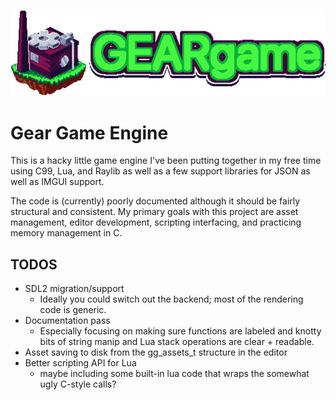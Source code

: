 ![Gear Game Logo](./gh-images/factory.png)

# Gear Game Engine

This is a hacky little game engine I've been putting together in my free time using C99, Lua, and Raylib as well as a few support libraries for JSON as well as IMGUI support.

The code is (currently) poorly documented although it should be fairly structural and consistent. My primary goals with this project are asset management, editor development, scripting interfacing, and practicing memory management in C.

## TODOS

- SDL2 migration/support
    - Ideally you could switch out the backend; most of the rendering code is generic.
- Documentation pass
    - Especially focusing on making sure functions are labeled and knotty bits of string manip and Lua stack operations are clear + readable.
- Asset saving to disk from the gg_assets_t structure in the editor
- Better scripting API for Lua
    - maybe including some built-in lua code that wraps the somewhat ugly C-style calls?